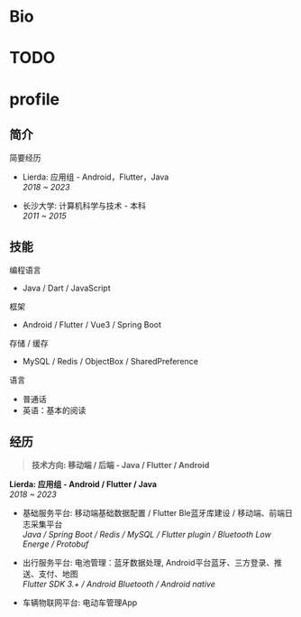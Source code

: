 # Bio
# TODO  
# profile
## 简介

简要经历

-    Lierda:  应用组 - Android，Flutter，Java<br/>
     _2018 ~ 2023_

-    长沙大学: 计算机科学与技术 - 本科<br/>
     _2011 ~ 2015_



## 技能

编程语言

-   Java / Dart / JavaScript


框架

-  Android / Flutter / Vue3 / Spring Boot


存储 / 缓存

-  MySQL / Redis / ObjectBox / SharedPreference


语言

-  普通话<br/>
-  英语：基本的阅读


## 经历

> **技术方向: 移动端 / 后端 - Java / Flutter / Android**

**Lierda: 应用组 - Android / Flutter / Java** <br/>
_2018 ~ 2023_

-   基础服务平台: 移动端基础数据配置  / Flutter Ble蓝牙库建设 / 移动端、前端日志采集平台<br/>
    _Java / Spring Boot / Redis / MySQL / Flutter plugin / Bluetooth Low Energe / Protobuf_


-   出行服务平台:  电池管理：蓝牙数据处理, Android平台蓝牙、三方登录、推送、支付、地图<br/>
    _Flutter SDK 3.+ / Android Bluetooth / Android native_

-   车辆物联网平台: 电动车管理App